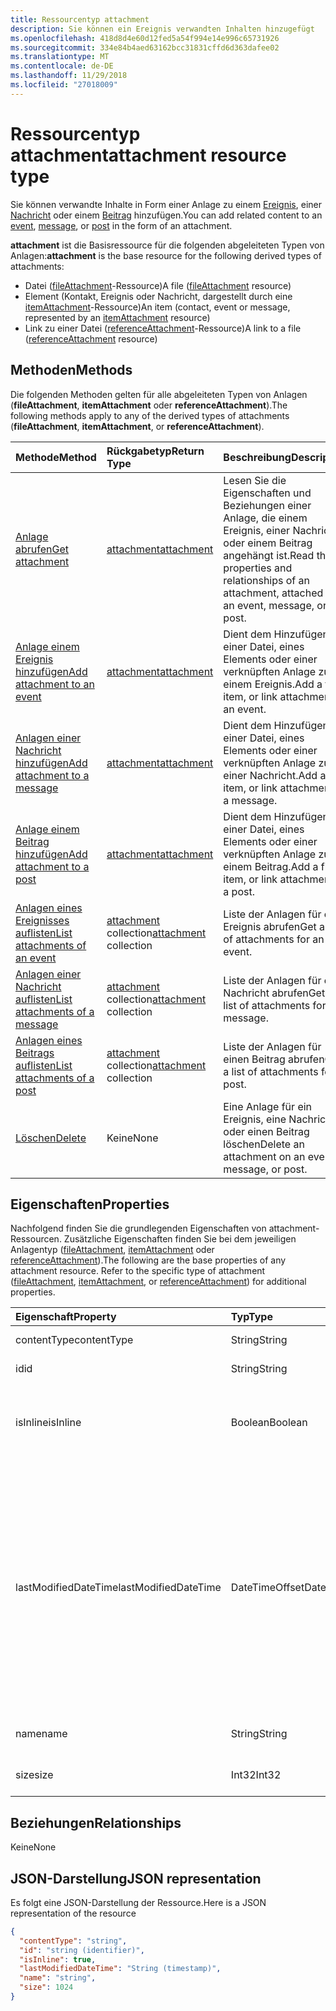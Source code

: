 ```yaml
---
title: Ressourcentyp attachment
description: Sie können ein Ereignis verwandten Inhalten hinzugefügt
ms.openlocfilehash: 418d8d4e60d12fed5a54f994e14e996c65731926
ms.sourcegitcommit: 334e84b4aed63162bcc31831cffd6d363dafee02
ms.translationtype: MT
ms.contentlocale: de-DE
ms.lasthandoff: 11/29/2018
ms.locfileid: "27018009"
---
```

# <a name="attachment-resource-type"></a><span data-ttu-id="baba0-103">Ressourcentyp attachment</span><span class="sxs-lookup"><span data-stu-id="baba0-103">attachment resource type</span></span>

<span data-ttu-id="baba0-104">Sie können verwandte Inhalte in Form einer Anlage zu einem [Ereignis](../resources/event.md), einer [Nachricht](../resources/message.md) oder einem [Beitrag](../resources/post.md) hinzufügen.</span><span class="sxs-lookup"><span data-stu-id="baba0-104">You can add related content to an [event](../resources/event.md), [message](../resources/message.md), or [post](../resources/post.md) in the form of an attachment.</span></span>

<span data-ttu-id="baba0-105">**attachment** ist die Basisressource für die folgenden abgeleiteten Typen von Anlagen:</span><span class="sxs-lookup"><span data-stu-id="baba0-105">**attachment** is the base resource for the following derived types of attachments:</span></span>

* <span data-ttu-id="baba0-106">Datei ([fileAttachment](../resources/fileattachment.md)-Ressource)</span><span class="sxs-lookup"><span data-stu-id="baba0-106">A file ([fileAttachment](../resources/fileattachment.md) resource)</span></span>
* <span data-ttu-id="baba0-107">Element (Kontakt, Ereignis oder Nachricht, dargestellt durch eine [itemAttachment](../resources/itemattachment.md)-Ressource)</span><span class="sxs-lookup"><span data-stu-id="baba0-107">An item (contact, event or message, represented by an [itemAttachment](../resources/itemattachment.md) resource)</span></span>
* <span data-ttu-id="baba0-108">Link zu einer Datei ([referenceAttachment](../resources/referenceattachment.md)-Ressource)</span><span class="sxs-lookup"><span data-stu-id="baba0-108">A link to a file ([referenceAttachment](../resources/referenceattachment.md) resource)</span></span>


## <a name="methods"></a><span data-ttu-id="baba0-109">Methoden</span><span class="sxs-lookup"><span data-stu-id="baba0-109">Methods</span></span>

<span data-ttu-id="baba0-110">Die folgenden Methoden gelten für alle abgeleiteten Typen von Anlagen (**fileAttachment**, **itemAttachment** oder **referenceAttachment**).</span><span class="sxs-lookup"><span data-stu-id="baba0-110">The following methods apply to any of the derived types of attachments (**fileAttachment**, **itemAttachment**, or **referenceAttachment**).</span></span>

| <span data-ttu-id="baba0-111">Methode</span><span class="sxs-lookup"><span data-stu-id="baba0-111">Method</span></span>       | <span data-ttu-id="baba0-112">Rückgabetyp</span><span class="sxs-lookup"><span data-stu-id="baba0-112">Return Type</span></span>  |<span data-ttu-id="baba0-113">Beschreibung</span><span class="sxs-lookup"><span data-stu-id="baba0-113">Description</span></span>|
|:---------------|:--------|:----------|
|[<span data-ttu-id="baba0-114">Anlage abrufen</span><span class="sxs-lookup"><span data-stu-id="baba0-114">Get attachment</span></span>](../api/attachment-get.md) | [<span data-ttu-id="baba0-115">attachment</span><span class="sxs-lookup"><span data-stu-id="baba0-115">attachment</span></span>](attachment.md) |<span data-ttu-id="baba0-116">Lesen Sie die Eigenschaften und Beziehungen einer Anlage, die einem Ereignis, einer Nachricht oder einem Beitrag angehängt ist.</span><span class="sxs-lookup"><span data-stu-id="baba0-116">Read the properties and relationships of an attachment, attached to an event, message, or post.</span></span>|
|[<span data-ttu-id="baba0-117">Anlage einem Ereignis hinzufügen</span><span class="sxs-lookup"><span data-stu-id="baba0-117">Add attachment to an event</span></span>](../api/event-post-attachments.md) | [<span data-ttu-id="baba0-118">attachment</span><span class="sxs-lookup"><span data-stu-id="baba0-118">attachment</span></span>](attachment.md) |<span data-ttu-id="baba0-119">Dient dem Hinzufügen einer Datei, eines Elements oder einer verknüpften Anlage zu einem Ereignis.</span><span class="sxs-lookup"><span data-stu-id="baba0-119">Add a file, item, or link attachment to an event.</span></span>|
|[<span data-ttu-id="baba0-120">Anlagen einer Nachricht hinzufügen</span><span class="sxs-lookup"><span data-stu-id="baba0-120">Add attachment to a message</span></span>](../api/message-post-attachments.md) | [<span data-ttu-id="baba0-121">attachment</span><span class="sxs-lookup"><span data-stu-id="baba0-121">attachment</span></span>](attachment.md) |<span data-ttu-id="baba0-122">Dient dem Hinzufügen einer Datei, eines Elements oder einer verknüpften Anlage zu einer Nachricht.</span><span class="sxs-lookup"><span data-stu-id="baba0-122">Add a file, item, or link attachment to a message.</span></span>|
|[<span data-ttu-id="baba0-123">Anlage einem Beitrag hinzufügen</span><span class="sxs-lookup"><span data-stu-id="baba0-123">Add attachment to a post</span></span>](../api/post-post-attachments.md) | [<span data-ttu-id="baba0-124">attachment</span><span class="sxs-lookup"><span data-stu-id="baba0-124">attachment</span></span>](attachment.md) |<span data-ttu-id="baba0-125">Dient dem Hinzufügen einer Datei, eines Elements oder einer verknüpften Anlage zu einem Beitrag.</span><span class="sxs-lookup"><span data-stu-id="baba0-125">Add a file, item, or link attachment to a post.</span></span>|
|[<span data-ttu-id="baba0-126">Anlagen eines Ereignisses auflisten</span><span class="sxs-lookup"><span data-stu-id="baba0-126">List attachments of an event</span></span>](../api/event-list-attachments.md) | <span data-ttu-id="baba0-127">[attachment](attachment.md) collection</span><span class="sxs-lookup"><span data-stu-id="baba0-127">[attachment](attachment.md) collection</span></span> | <span data-ttu-id="baba0-128">Liste der Anlagen für ein Ereignis abrufen</span><span class="sxs-lookup"><span data-stu-id="baba0-128">Get a list of attachments for an event.</span></span> |
|[<span data-ttu-id="baba0-129">Anlagen einer Nachricht auflisten</span><span class="sxs-lookup"><span data-stu-id="baba0-129">List attachments of a message</span></span>](../api/message-list-attachments.md) | <span data-ttu-id="baba0-130">[attachment](attachment.md) collection</span><span class="sxs-lookup"><span data-stu-id="baba0-130">[attachment](attachment.md) collection</span></span> | <span data-ttu-id="baba0-131">Liste der Anlagen für eine Nachricht abrufen</span><span class="sxs-lookup"><span data-stu-id="baba0-131">Get a list of attachments for a message.</span></span> |
|[<span data-ttu-id="baba0-132">Anlagen eines Beitrags auflisten</span><span class="sxs-lookup"><span data-stu-id="baba0-132">List attachments of a post</span></span>](../api/post-list-attachments.md) | <span data-ttu-id="baba0-133">[attachment](attachment.md) collection</span><span class="sxs-lookup"><span data-stu-id="baba0-133">[attachment](attachment.md) collection</span></span> | <span data-ttu-id="baba0-134">Liste der Anlagen für einen Beitrag abrufen</span><span class="sxs-lookup"><span data-stu-id="baba0-134">Get a list of attachments for a post.</span></span> |
|[<span data-ttu-id="baba0-135">Löschen</span><span class="sxs-lookup"><span data-stu-id="baba0-135">Delete</span></span>](../api/attachment-delete.md) | <span data-ttu-id="baba0-136">Keine</span><span class="sxs-lookup"><span data-stu-id="baba0-136">None</span></span> |<span data-ttu-id="baba0-137">Eine Anlage für ein Ereignis, eine Nachricht oder einen Beitrag löschen</span><span class="sxs-lookup"><span data-stu-id="baba0-137">Delete an attachment on an event, message, or post.</span></span> |

## <a name="properties"></a><span data-ttu-id="baba0-138">Eigenschaften</span><span class="sxs-lookup"><span data-stu-id="baba0-138">Properties</span></span>

<span data-ttu-id="baba0-p101">Nachfolgend finden Sie die grundlegenden Eigenschaften von attachment-Ressourcen. Zusätzliche Eigenschaften finden Sie bei dem jeweiligen Anlagentyp ([fileAttachment](../resources/fileattachment.md), [itemAttachment](../resources/itemattachment.md) oder [referenceAttachment](../resources/referenceattachment.md)).</span><span class="sxs-lookup"><span data-stu-id="baba0-p101">The following are the base properties of any attachment resource. Refer to the specific type of attachment ([fileAttachment](../resources/fileattachment.md), [itemAttachment](../resources/itemattachment.md), or [referenceAttachment](../resources/referenceattachment.md)) for additional properties.</span></span>

| <span data-ttu-id="baba0-141">Eigenschaft</span><span class="sxs-lookup"><span data-stu-id="baba0-141">Property</span></span>     | <span data-ttu-id="baba0-142">Typ</span><span class="sxs-lookup"><span data-stu-id="baba0-142">Type</span></span>   |<span data-ttu-id="baba0-143">Beschreibung</span><span class="sxs-lookup"><span data-stu-id="baba0-143">Description</span></span>|
|:---------------|:--------|:----------|
|<span data-ttu-id="baba0-144">contentType</span><span class="sxs-lookup"><span data-stu-id="baba0-144">contentType</span></span>|<span data-ttu-id="baba0-145">String</span><span class="sxs-lookup"><span data-stu-id="baba0-145">String</span></span>|<span data-ttu-id="baba0-146">Der MIME-Typ.</span><span class="sxs-lookup"><span data-stu-id="baba0-146">The MIME type.</span></span>|
|<span data-ttu-id="baba0-147">id</span><span class="sxs-lookup"><span data-stu-id="baba0-147">id</span></span>|<span data-ttu-id="baba0-148">String</span><span class="sxs-lookup"><span data-stu-id="baba0-148">String</span></span>| <span data-ttu-id="baba0-149">Schreibgeschützt.</span><span class="sxs-lookup"><span data-stu-id="baba0-149">Read-only.</span></span>|
|<span data-ttu-id="baba0-150">isInline</span><span class="sxs-lookup"><span data-stu-id="baba0-150">isInline</span></span>|<span data-ttu-id="baba0-151">Boolean</span><span class="sxs-lookup"><span data-stu-id="baba0-151">Boolean</span></span>|<span data-ttu-id="baba0-152">`true`, wenn die Anlage eine Inlineanlage ist, andernfalls `false`.</span><span class="sxs-lookup"><span data-stu-id="baba0-152">`true` if the attachment is an inline attachment; otherwise, `false`.</span></span>|
|<span data-ttu-id="baba0-153">lastModifiedDateTime</span><span class="sxs-lookup"><span data-stu-id="baba0-153">lastModifiedDateTime</span></span>|<span data-ttu-id="baba0-154">DateTimeOffset</span><span class="sxs-lookup"><span data-stu-id="baba0-154">DateTimeOffset</span></span>|<span data-ttu-id="baba0-p102">Der Timestamp-Typ stellt die Datums- und Uhrzeitinformationen mithilfe des ISO 8601-Formats dar und wird immer in UTC-Zeit angegeben. Mitternacht UTC-Zeit am 1. Januar 2014 würde z. B. wie folgt aussehen: `'2014-01-01T00:00:00Z'`</span><span class="sxs-lookup"><span data-stu-id="baba0-p102">The Timestamp type represents date and time information using ISO 8601 format and is always in UTC time. For example, midnight UTC on Jan 1, 2014 would look like this: `'2014-01-01T00:00:00Z'`</span></span>|
|<span data-ttu-id="baba0-157">name</span><span class="sxs-lookup"><span data-stu-id="baba0-157">name</span></span>|<span data-ttu-id="baba0-158">String</span><span class="sxs-lookup"><span data-stu-id="baba0-158">String</span></span>|<span data-ttu-id="baba0-159">Der Dateiname der Anlage.</span><span class="sxs-lookup"><span data-stu-id="baba0-159">The attachment's file name.</span></span>|
|<span data-ttu-id="baba0-160">size</span><span class="sxs-lookup"><span data-stu-id="baba0-160">size</span></span>|<span data-ttu-id="baba0-161">Int32</span><span class="sxs-lookup"><span data-stu-id="baba0-161">Int32</span></span>|<span data-ttu-id="baba0-162">Die Länge der Anlage in Byte.</span><span class="sxs-lookup"><span data-stu-id="baba0-162">The length of the attachment in bytes.</span></span>|

## <a name="relationships"></a><span data-ttu-id="baba0-163">Beziehungen</span><span class="sxs-lookup"><span data-stu-id="baba0-163">Relationships</span></span>
<span data-ttu-id="baba0-164">Keine</span><span class="sxs-lookup"><span data-stu-id="baba0-164">None</span></span>

## <a name="json-representation"></a><span data-ttu-id="baba0-165">JSON-Darstellung</span><span class="sxs-lookup"><span data-stu-id="baba0-165">JSON representation</span></span>

<span data-ttu-id="baba0-166">Es folgt eine JSON-Darstellung der Ressource.</span><span class="sxs-lookup"><span data-stu-id="baba0-166">Here is a JSON representation of the resource</span></span>

<!-- {
  "blockType": "resource",
  "baseType": "microsoft.graph.entity",
  "abstract": true,
  "optionalProperties": [

  ],
  "keyProperty": "id",
  "@odata.type": "microsoft.graph.attachment"
}-->

```json
{
  "contentType": "string",
  "id": "string (identifier)",
  "isInline": true,
  "lastModifiedDateTime": "String (timestamp)",
  "name": "string",
  "size": 1024
}

```


<!-- uuid: 8fcb5dbc-d5aa-4681-8e31-b001d5168d79
2015-10-25 14:57:30 UTC -->
<!-- {
  "type": "#page.annotation",
  "description": "attachment resource",
  "keywords": "",
  "section": "documentation",
  "tocPath": ""
}-->

